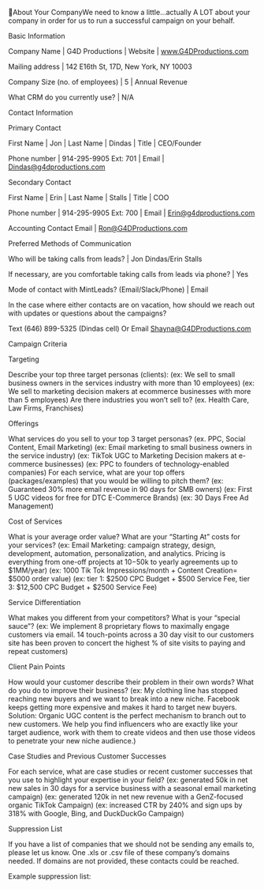 About Your CompanyWe need to know a little…actually A LOT about your company in order for us to run a successful campaign on your behalf. 


Basic Information

Company Name
 | G4D Productions
 | Website
 | www.G4DProductions.com

Mailing address
 | 142 E16th St, 17D, New York, NY 10003

Company Size (no. of employees)
 | 5
 | Annual Revenue

What CRM do you currently use?
 | N/A

Contact Information

Primary Contact

First Name
 | Jon
 | Last Name
 | Dindas
 | Title
 | CEO/Founder

Phone number
 | 914-295-9905
 Ext: 701
 | Email
 | Dindas@g4dproductions.com

Secondary Contact

First Name
 | Erin
 | Last Name
 | Stalls
 | Title
 | COO

Phone number
 | 914-295-9905 Ext: 700
 | Email
 | Erin@g4dproductions.com

Accounting Contact Email
 | Ron@G4DProductions.com

Preferred Methods of Communication

Who will be taking calls from leads?
 | Jon Dindas/Erin Stalls

If necessary, are you comfortable taking calls from leads via phone?
 | Yes

Mode of contact with MintLeads? (Email/Slack/Phone)
 | Email

In the case where either contacts are on vacation, how should we reach out with updates or questions about the campaigns?

Text  (646) 899-5325 (Dindas cell)
  Or
 Email Shayna@G4DProductions.com


Campaign Criteria

Targeting

Describe your top three target personas (clients): 
 (ex: We sell to small business owners in the services industry with more than 10 employees) 
 (ex: We sell to marketing decision makers at ecommerce businesses with more than 5 employees) 
 Are there industries you won’t sell to? 
 (ex. Health Care, Law Firms, Franchises)

Offerings

What services do you sell to your top 3 target personas? (ex. PPC, Social Content, Email Marketing) 
 (ex: Email marketing to small business owners in the service industry)
 (ex: TikTok UGC to Marketing Decision makers at e-commerce businesses)
 (ex: PPC to founders of technology-enabled companies) 
 For each service, what are your top offers (packages/examples) that you would be willing to pitch them?
 (ex: Guaranteed 30% more email revenue in 90 days for SMB owners)
 (ex: First 5 UGC videos for free for DTC E-Commerce Brands)
 (ex: 30 Days Free Ad Management)

Cost of Services

What is your average order value? What are your “Starting At” costs for your services?
 (ex: Email Marketing: campaign strategy, design, development, automation, personalization, and analytics. Pricing is everything from one-off projects at $10-$50k to yearly agreements up to $1MM/year)
 (ex: 1000 Tik Tok Impressions/month + Content Creation= $5000 order value)
 (ex: tier 1: $2500 CPC Budget + $500 Service Fee, tier 3: $12,500 CPC Budget + $2500 Service Fee)

Service Differentiation

What makes you different from your competitors? What is your “special sauce”?
 (ex: We implement 8 proprietary flows to maximally engage customers via email. 14 touch-points across a 30 day visit to our customers site has been proven to concert the highest % of site visits to paying and repeat customers)

Client Pain Points

How would your customer describe their problem in their own words? What do you do to improve their business?
 (ex: My clothing line has stopped reaching new buyers and we want to break into a new niche. Facebook keeps getting more expensive and makes it hard to target new buyers.
 Solution: Organic UGC content is the perfect mechanism to branch out to new customers. We help you find influencers who are exactly like your target audience, work with them to create videos and then use those videos to penetrate your new niche audience.)

Case Studies and Previous Customer Successes

For each service, what are case studies or recent customer successes that you use to highlight your expertise in your field?
 (ex: generated 50k in net new sales in 30 days for a service business with a seasonal email marketing campaign)
 (ex: generated 120k in net new revenue with a GenZ-focused organic TikTok Campaign) 
 (ex: increased CTR by 240% and sign ups by 318% with Google, Bing, and DuckDuckGo Campaign)


Suppression List

If you have a list of companies that we should not be sending any emails to, please let us know. 
 One .xls or .csv file of these company’s domains needed. If domains are not provided, these contacts could be reached.

Example suppression list:
